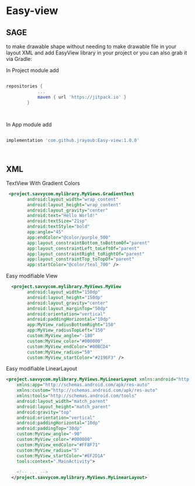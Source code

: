 # Easy-view

SAGE
-----

to make drawable shape without needing to make drawable file in your layout XML and add EasyView library in your project or you can also grab it via Gradle:


In Project module add

```groovy

repositories {
			...
			maven { url 'https://jitpack.io' }
		}
		
		
```
In App module add
```groovy

implementation 'com.github.jrayoub:Easy-view:1.0.0'




```

XML
-----
TextView With Gradient Colors
```xml
 <project.savvycom.mylibrary.MyViews.GradientText
        android:layout_width="wrap_content"
        android:layout_height="wrap_content"
        android:layout_gravity="center"
        android:text="Hello World!"
        android:textSize="21sp"
        android:textStyle="bold"
        app:angle="45"
        app:endColor="@color/purple_500"
        app:layout_constraintBottom_toBottomOf="parent"
        app:layout_constraintLeft_toLeftOf="parent"
        app:layout_constraintRight_toRightOf="parent"
        app:layout_constraintTop_toTopOf="parent"
        app:startColor="@color/teal_700" />

```
Easy modifiable View
```xml
  <project.savvycom.mylibrary.MyViews.MyView
        android:layout_width="150dp"
        android:layout_height="150dp"
        android:layout_gravity="center"
        android:layout_marginTop="50dp"
        android:orientation="vertical"
        android:paddingHorizontal="10dp"
        app:MyView_radiusBottomRight="150"
        app:MyView_radiusTopLeft="150"
        custom:MyView_angle="-180"
        custom:MyView_color="#000000"
        custom:MyView_endColor="#00BCD4"
        custom:MyView_radius="50"
        custom:MyView_startColor="#2196F3" />
```

Easy modifiable LinearLayout
```xml
<project.savvycom.mylibrary.MyViews.MyLinearLayout xmlns:android="http://schemas.android.com/apk/res/android"
    xmlns:app="http://schemas.android.com/apk/res-auto"
    xmlns:custom="http://schemas.android.com/apk/res-auto"
    xmlns:tools="http://schemas.android.com/tools"
    android:layout_width="match_parent"
    android:layout_height="match_parent"
    android:gravity="top"
    android:orientation="vertical"
    android:paddingHorizontal="10dp"
    android:paddingTop="30dp"
    custom:MyView_angle="-90"
    custom:MyView_color="#000000"
    custom:MyView_endColor="#FF8F71"
    custom:MyView_radius="5"
    custom:MyView_startColor="#EF2D1A"
    tools:context=".MainActivity">
  
    <!-- ... -->
  </project.savvycom.mylibrary.MyViews.MyLinearLayout>
```
